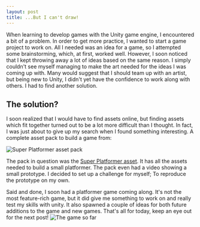 ```yaml
---
layout: post
title: ...But I can't draw!
---
```

When learning to develop games with the Unity game engine, I encountered a bit of a problem. In order to get more practice, I wanted to start a game project to work on. All I needed was an idea for a game, so I attempted some brainstorming, which, at first, worked well. However, I soon noticed that I kept throwing away a lot of ideas based on the same reason. I simply couldn't see myself managing to make the art needed for the ideas I was coming up with. Many would suggest that I should team up with an artist, but being new to Unity, I didn't yet have the confidence to work along with others. I had to find another solution.

## The solution?
I soon realized that I would have to find assets online, but finding assets which fit together turned out to be a lot more difficult than I thought. In fact, I was just about to give up my search when I found something interesting. A complete asset pack to build a game from:

![Super Platformer asset pack](www.alexsaaf.github.io/Images/2017/superPlatformerAsset.jpg)

The pack in question was the [Super Platformer asset](https://www.assetstore.unity3d.com/en/#!/content/42013). It has all the assets needed to build a small platformer. The pack even had a video showing a small prototype. I decided to set up a challenge for myself; To reproduce the prototype on my own.

Said and done, I soon had a platformer game coming along. It's not the most feature-rich game, but it did give me something to work on and really test my skills with unity. It also spawned a couple of ideas for both future additions to the game and new games. That's all for today, keep an eye out for the next post!
![The game so far](www.alexsaaf.github.io/Images/2017/Platformer1.jpg)
